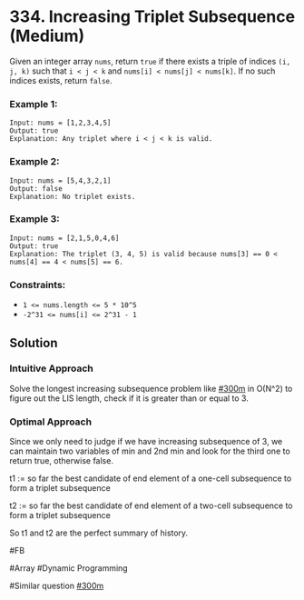 # 334. Increasing Triplet Subsequence (Medium)

Given an integer array `nums`, return `true` if there exists a triple of indices `(i, j, k)` such that `i < j < k` and `nums[i] < nums[j] < nums[k]`. If no such indices exists, return `false`.

### Example 1:

```
Input: nums = [1,2,3,4,5]
Output: true
Explanation: Any triplet where i < j < k is valid.
```

### Example 2:

```
Input: nums = [5,4,3,2,1]
Output: false
Explanation: No triplet exists.
```

### Example 3:

```
Input: nums = [2,1,5,0,4,6]
Output: true
Explanation: The triplet (3, 4, 5) is valid because nums[3] == 0 < nums[4] == 4 < nums[5] == 6.
```

### Constraints:

- `1 <= nums.length <= 5 * 10^5`
- `-2^31 <= nums[i] <= 2^31 - 1`

## Solution

### Intuitive Approach

Solve the longest increasing subsequence problem like [#300m](../p300m/README.md) in O(N^2) to figure out the LIS length, check if it is greater than or equal to 3.

### Optimal Approach

Since we only need to judge if we have increasing subsequence of 3, we can maintain two variables of min and 2nd min and look for the third one to return true, otherwise false.

t1 := so far the best candidate of end element of a one-cell subsequence to form a triplet subsequence

t2 := so far the best candidate of end element of a two-cell subsequence to form a triplet subsequence

So t1 and t2 are the perfect summary of history.

#FB

#Array #Dynamic Programming

#Similar question [#300m](../p300m/README.md)
